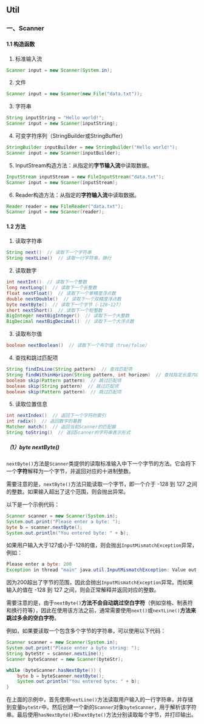 ## Util

### 一、Scanner

#### 1.1 构造函数

1. 标准输入流

```java
Scanner input = new Scanner(System.in);
```

2. 文件

```java
Scanner input = new Scanner(new File("data.txt"));
```

3. 字符串

```java
String inputString = "Hello world!";
Scanner input = new Scanner(inputString);
```

4. 可变字符序列（StringBuilder或StringBuffer）

```java
StringBuilder inputBuilder = new StringBuilder("Hello world!");
Scanner input = new Scanner(inputBuilder);
```

5. InputStream构造方法：从指定的**字节输入流**中读取数据。

```java
InputStream inputStream = new FileInputStream("data.txt");
Scanner input = new Scanner(inputStream);
```

6. Reader构造方法：从指定的**字符输入流**中读取数据。

```java
Reader reader = new FileReader("data.txt");
Scanner input = new Scanner(reader);
```

#### 1.2 方法

1. 读取字符串

```java
String next()  // 读取下一个字符串
String nextLine()  // 读取一行字符串，换行
```

2. 读取数字

```java
int nextInt()  // 读取下一个整数
long nextLong()  // 读取下一个长整数
float nextFloat()  // 读取下一个单精度浮点数
double nextDouble()  // 读取下一个双精度浮点数
byte nextByte()  // 读取下一个字节（-128~127）
short nextShort()  // 读取下一个短整数
BigInteger nextBigInteger()  // 读取下一个大整数
BigDecimal nextBigDecimal()  // 读取下一个大浮点数
```

3. 读取布尔值

```java
boolean nextBoolean()  // 读取下一个布尔值（true/false）
```

4. 查找和跳过匹配项

```java
String findInLine(String pattern)  // 查找匹配项
String findWithinHorizon(String pattern, int horizon)  // 查找指定长度内的匹配项
boolean skip(Pattern pattern)  // 跳过匹配项
boolean skip(String pattern)  // 跳过匹配项
boolean skip(Pattern pattern)  // 跳过匹配项
```

5. 读取位置信息

```java
int nextIndex()  // 返回下一个字符的索引
int radix()  // 返回数字的基数
Matcher match()  // 返回当前Scanner的匹配器
String toString()  // 返回Scanner的字符串表示形式
```

##### （1）byte nextByte()

`nextByte()`方法是`Scanner`类提供的读取标准输入中下一个字节的方法。它会将下一个**字符**解释为一个字节，并返回对应的十进制整数。

需要注意的是，`nextByte()`方法只能读取一个字节，即一个介于 -128 到 127 之间的整数。如果输入超出了这个范围，则会抛出异常。

以下是一个示例代码：

```java
Scanner scanner = new Scanner(System.in);
System.out.print("Please enter a byte: ");
byte b = scanner.nextByte();
System.out.println("You entered byte: " + b);
```

如果用户输入大于127或小于-128的值，则会抛出`InputMismatchException`异常，例如：

```java
Please enter a byte: 200
Exception in thread "main" java.util.InputMismatchException: Value out of range. Value:"200" Radix:10
```

因为200超出了字节的范围，因此会抛出`InputMismatchException`异常。而如果输入的值在 -128 到 127 之间，则会正常解释并返回对应的整数。

需要注意的是，由于`nextByte()`**方法不会自动跳过空白字符**（例如空格、制表符和换行符等），因此在使用该方法之前，通常需要使用`next()`或`nextLine()`**方法来跳过多余的空白字符**。

例如，如果要读取一个包含多个字节的字符串，可以使用以下代码：

```java
Scanner scanner = new Scanner(System.in);
System.out.print("Please enter a byte string: ");
String byteStr = scanner.nextLine();
Scanner byteScanner = new Scanner(byteStr);

while (byteScanner.hasNextByte()) {
    byte b = byteScanner.nextByte();
    System.out.println("You entered byte: " + b);
}
```

在上面的示例中，首先使用`nextLine()`方法读取用户输入的一行字符串，并存储到变量`byteStr`中。然后创建一个新的`Scanner`对象`byteScanner`，用于解析该字符串。最后使用`hasNextByte()`和`nextByte()`方法分别读取每个字节，并打印输出。
